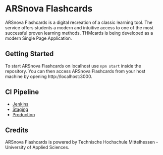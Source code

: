 # ARSnova Flashcards

ARSnova Flashcards is a digital recreation of a classic learning tool. The service offers students a modern and intuitive access to one of the most successful proven learning methods. THMcards is being developed as a modern Single Page Application.

## Getting Started

To start ARSnova Flashcards on localhost use `npm start` inside the repository. You can then access
ARSnova Flashcards from your host machine by opening http://localhost:3000.

## CI Pipeline

- [Jenkins](http://trautrims.com:8080/view/Flashcards/)
- [Staging](http://arsnovaflashcards.meteor.com)
- [Production](http://cards2.mni.thm.de)


## Credits

ARSnova Flashcards is powered by Technische Hochschule Mittelhessen - University of Applied Sciences.
